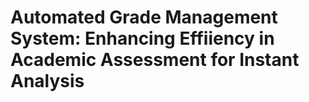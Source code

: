 # Automated Grade Management System: Enhancing Effiiency in Academic Assessment for Instant Analysis
